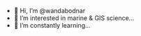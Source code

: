 - 👋 Hi, I’m @wandabodnar
- 👀 I’m interested in marine & GIS science...
- 🌱 I’m constantly learning... 

<!---
wandabodnar/wandabodnar is a ✨ special ✨ repository because its `README.md` (this file) appears on your GitHub profile.
You can click the Preview link to take a look at your changes.
--->
